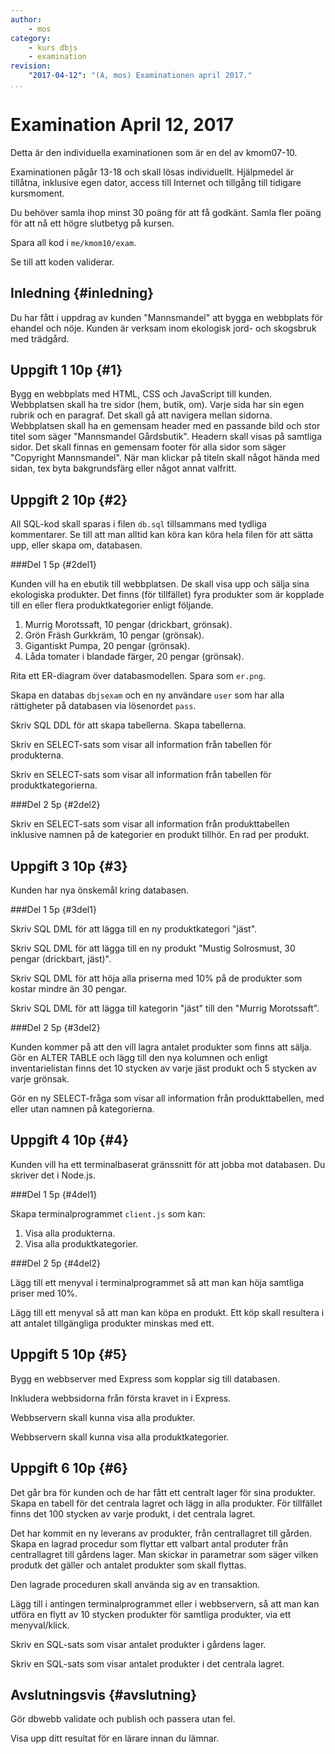 ```yaml
---
author:
    - mos
category:
    - kurs dbjs
    - examination
revision:
    "2017-04-12": "(A, mos) Examinationen april 2017."
...
```

Examination April 12, 2017
=======================================

Detta är den individuella examinationen som är en del av kmom07-10.

Examinationen pågår 13-18 och skall lösas individuellt. Hjälpmedel är tillåtna, inklusive egen dator, access till Internet och tillgång till tidigare kursmoment. 

Du behöver samla ihop minst 30 poäng för att få godkänt. Samla fler poäng för att nå ett högre slutbetyg på kursen.

<!--more-->

Spara all kod i `me/kmom10/exam`.

Se till att koden validerar.



Inledning {#inledning}
---------------------------------------

Du har fått i uppdrag av kunden "Mannsmandel" att bygga en webbplats för ehandel och nöje. Kunden är verksam inom ekologisk jord- och skogsbruk med trädgård.



Uppgift 1 10p {#1}
---------------------------------------

Bygg en webbplats med HTML, CSS och JavaScript till kunden. Webbplatsen skall ha tre sidor (hem, butik, om). Varje sida har sin egen rubrik och en paragraf. Det skall gå att navigera mellan sidorna. Webbplatsen skall ha en gemensam header med en passande bild och stor titel som säger "Mannsmandel Gårdsbutik". Headern skall visas på samtliga sidor. Det skall finnas en gemensam footer för alla sidor som säger "Copyright Mannsmandel". När man klickar på titeln skall något hända med sidan, tex byta bakgrundsfärg eller något annat valfritt.



Uppgift 2 10p {#2}
---------------------------------------

All SQL-kod skall sparas i filen `db.sql` tillsammans med tydliga kommentarer. Se till att man alltid kan köra kan köra hela filen för att sätta upp, eller skapa om, databasen.



###Del 1 5p {#2del1}

Kunden vill ha en ebutik till webbplatsen. De skall visa upp och sälja sina ekologiska produkter. Det finns (för tillfället) fyra produkter som är kopplade till en eller flera produktkategorier enligt följande.

1. Murrig Morotssaft, 10 pengar (drickbart, grönsak).
2. Grön Fräsh Gurkkräm, 10 pengar (grönsak).
3. Gigantiskt Pumpa, 20 pengar (grönsak).
4. Låda tomater i blandade färger, 20 pengar (grönsak).

Rita ett ER-diagram över databasmodellen. Spara som `er.png`.

Skapa en databas `dbjsexam` och en ny användare `user` som har alla rättigheter på databasen via lösenordet `pass`.

Skriv SQL DDL för att skapa tabellerna. Skapa tabellerna.

Skriv en SELECT-sats som visar all information från tabellen för produkterna.

Skriv en SELECT-sats som visar all information från tabellen för produktkategorierna.



###Del 2 5p {#2del2}

Skriv en SELECT-sats som visar all information från produkttabellen inklusive namnen på de kategorier en produkt tillhör. En rad per produkt.



Uppgift 3 10p {#3}
---------------------------------------

Kunden har nya önskemål kring databasen.



###Del 1 5p {#3del1}

Skriv SQL DML för att lägga till en ny produktkategori "jäst".

Skriv SQL DML för att lägga till en ny produkt "Mustig Solrosmust, 30 pengar (drickbart, jäst)".

Skriv SQL DML för att höja alla priserna med 10% på de produkter som kostar mindre än 30 pengar.

Skriv SQL DML för att lägga till kategorin "jäst" till den "Murrig Morotssaft".



###Del 2 5p {#3del2}

Kunden kommer på att den vill lagra antalet produkter som finns att sälja. Gör en ALTER TABLE och lägg till den nya kolumnen och enligt inventarielistan finns det 10 stycken av varje jäst produkt och 5 stycken av varje grönsak.

Gör en ny SELECT-fråga som visar all information från produkttabellen, med eller utan namnen på kategorierna.



Uppgift 4 10p {#4}
---------------------------------------

Kunden vill ha ett terminalbaserat gränssnitt för att jobba mot databasen. Du skriver det i Node.js.



###Del 1 5p {#4del1}

Skapa terminalprogrammet `client.js` som kan:

1. Visa alla produkterna.
1. Visa alla produktkategorier.



###Del 2 5p {#4del2}

Lägg till ett menyval i terminalprogrammet så att man kan höja samtliga priser med 10%.

Lägg till ett menyval så att man kan köpa en produkt. Ett köp skall resultera i att antalet tillgängliga produkter minskas med ett.



Uppgift 5 10p {#5}
---------------------------------------

Bygg en webbserver med Express som kopplar sig till databasen.

Inkludera webbsidorna från första kravet in i Express.

Webbservern skall kunna visa alla produkter.

Webbservern skall kunna visa alla produktkategorier.



Uppgift 6 10p {#6}
---------------------------------------

Det går bra för kunden och de har fått ett centralt lager för sina produkter. Skapa en tabell för det centrala lagret och lägg in alla produkter. För tillfället finns det 100 stycken av varje produkt, i det centrala lagret.

Det har kommit en ny leverans av produkter, från centrallagret till gården. Skapa en lagrad procedur som flyttar ett valbart antal produter från centrallagret till gårdens lager. Man skickar in parametrar som säger vilken produtk det gäller och antalet produkter som skall flyttas.

Den lagrade proceduren skall använda sig av en transaktion.

Lägg till i antingen terminalprogrammet eller i webbservern, så att man kan utföra en flytt av 10 stycken produkter för samtliga produkter, via ett menyval/klick.

Skriv en SQL-sats som visar antalet produkter i gårdens lager.

Skriv en SQL-sats som visar antalet produkter i det centrala lagret.



Avslutningsvis {#avslutning}
---------------------------------------

Gör dbwebb validate och publish och passera utan fel.

Visa upp ditt resultat för en lärare innan du lämnar.
